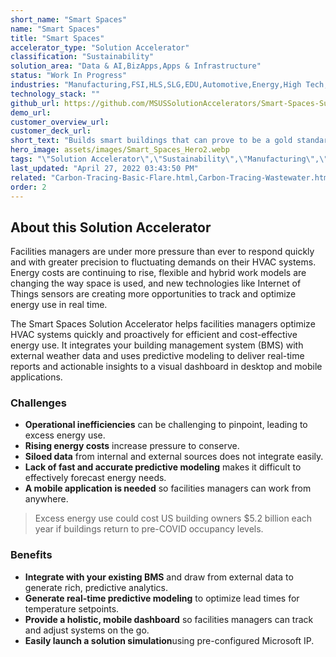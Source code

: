 ```yaml
---
short_name: "Smart Spaces"
name: "Smart Spaces"
title: "Smart Spaces"
accelerator_type: "Solution Accelerator"
classification: "Sustainability"
solution_area: "Data & AI,BizApps,Apps & Infrastructure"
status: "Work In Progress"
industries: "Manufacturing,FSI,HLS,SLG,EDU,Automotive,Energy,High Tech,Media and Entertainment,Professional Services,Retail,Horizontal"
technology_stack: ""
github_url: https://github.com/MSUSSolutionAccelerators/Smart-Spaces-Sustainability-Solution-Accelerator
demo_url: 
customer_overview_url: 
customer_deck_url: 
short_text: "Builds smart buildings that can prove to be a gold standard in reducing environment impact and cost by driving energy efficiency, green purchasing, waste diversion, and water efficiency"
hero_image: assets/images/Smart_Spaces_Hero2.webp
tags: "\"Solution Accelerator\",\"Sustainability\",\"Manufacturing\",\"FSI\",\"HLS\",\"SLG\",\"EDU\",\"Automotive\",\"Energy\",\"High Tech\",\"Media and Entertainment\",\"Professional Services\",\"Retail\",\"Horizontal\",\"Data & AI\",\"BizApps\",\"Apps & Infrastructure\""
last_updated: "April 27, 2022 03:43:50 PM"
related: "Carbon-Tracing-Basic-Flare.html,Carbon-Tracing-Wastewater.html,ADX-IoT-Analytics.html,AIoT---Predictive-Maintenance.html,AIoT---Inventory-Lifecycle-Management.html"
order: 2
---
```

## About this Solution Accelerator

Facilities managers are under more pressure than ever to respond quickly and with greater precision to fluctuating demands on their HVAC systems. Energy costs are continuing to rise, flexible and hybrid work models are changing the way space is used, and new technologies like Internet of Things sensors are creating more opportunities to track and optimize energy use in real time.

The Smart Spaces Solution Accelerator helps facilities managers optimize HVAC systems quickly and proactively for efficient and cost-effective energy use. It integrates your building management system (BMS) with external weather data and uses predictive modeling to deliver real-time reports and actionable insights to a visual dashboard in desktop and mobile applications.

### Challenges

* **Operational inefficiencies** can be challenging to pinpoint, leading to excess energy use.
* **Rising energy costs** increase pressure to conserve.
* **Siloed data** from internal and external sources does not integrate easily.
* **Lack of fast and accurate predictive modeling** makes it difficult to effectively forecast energy needs.
* **A mobile application is needed** so facilities managers can work from anywhere.

> Excess energy use could cost US building owners $5.2 billion each year if buildings return to pre-COVID occupancy levels.

### Benefits

* **Integrate with your existing BMS** and draw from external data to generate rich, predictive analytics.
* **Generate real-time predictive modeling** to optimize lead times for temperature setpoints.
* **Provide a holistic, mobile dashboard** so facilities managers can track and adjust systems on the go.
* **Easily launch a solution simulation**using pre-configured Microsoft IP.
